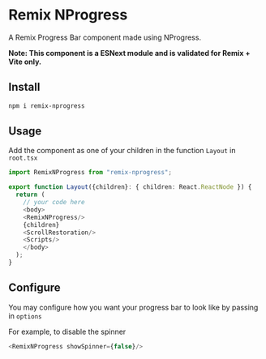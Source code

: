 # Remix NProgress

A Remix Progress Bar component made using NProgress.

**Note: This component is a ESNext module and is validated for Remix + Vite only.**

## Install

```bash
npm i remix-nprogress
```

## Usage

Add the component as one of your children in the function `Layout` in `root.tsx`

```typescript jsx
import RemixNProgress from "remix-nprogress";

export function Layout({children}: { children: React.ReactNode }) {
  return (
    // your code here
    <body>
    <RemixNProgress/>
    {children}
    <ScrollRestoration/>
    <Scripts/>
    </body>
  );
}
```

## Configure

You may configure how you want your progress bar to look like by passing in `options`

For example, to disable the spinner

```typescript jsx
<RemixNProgress showSpinner={false}/>
```
